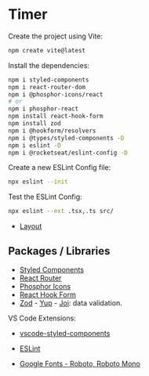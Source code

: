 # Timer

Create the project using Vite:
```sh
npm create vite@latest
```

Install the dependencies:
```sh
npm i styled-components
npm i react-router-dom
npm i @phosphor-icons/react
# or
npm i phosphor-react
npm install react-hook-form
npm install zod
npm i @hookform/resolvers
npm i @types/styled-components -D
npm i eslint -D
npm i @rocketseat/eslint-config -D
```

Create a new ESLint Config file:
```sh
npx eslint --init
```

Test the ESLint Config:
```sh
npx eslint --ext .tsx,.ts src/
```

- [Layout](https://www.figma.com/design/vH0qteueRPpQmvnhHvzqLH/Ignite-Timer?t=6Ve5KA0TGqEvjcOq-0)


## Packages / Libraries
- [Styled Components](https://styled-components.com/)
- [React Router](https://reactrouter.com/en/main)
- [Phosphor Icons](https://github.com/phosphor-icons/react)
- [React Hook Form](https://react-hook-form.com/) 
- [Zod](https://zod.dev/) - [Yup](https://github.com/jquense/yup) - [Joi](https://joi.dev/): data validation.

VS Code Extensions:
- [vscode-styled-components](https://marketplace.visualstudio.com/items?itemName=styled-components.vscode-styled-components)
- [ESLint](https://marketplace.visualstudio.com/items?itemName=dbaeumer.vscode-eslint)


- [Google Fonts - Roboto, Roboto Mono](https://fonts.google.com/specimen/Roboto+Mono?query=roboto+mono)